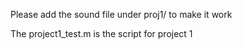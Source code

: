 Please add the sound file under proj1/ to make it work

The project1_test.m  is the script for project 1

